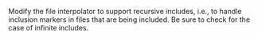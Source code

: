 Modify the file interpolator to support recursive includes,
i.e.,
to handle inclusion markers in files that are being included.
Be sure to check for the case of infinite includes.
